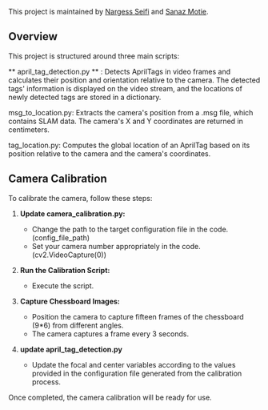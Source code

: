 This project is maintained by [Nargess Seifi](https://github.com/Nargess-Seifi) and [Sanaz Motie](https://github.com/sanazmotie).

## Overview
This project is structured around three main scripts:

** april_tag_detection.py ** : Detects AprilTags in video frames and calculates their position and orientation relative to the camera. The detected tags' information is displayed on the video stream, and the locations of newly detected tags are stored in a dictionary.

msg_to_location.py: Extracts the camera's position from a .msg file, which contains SLAM data. The camera's X and Y coordinates are returned in centimeters.

tag_location.py: Computes the global location of an AprilTag based on its position relative to the camera and the camera's coordinates.

## Camera Calibration

To calibrate the camera, follow these steps:

1. **Update camera_calibration.py:**
   - Change the path to the target configuration file in the code. (config_file_path)
   - Set your camera number appropriately in the code. (cv2.VideoCapture(0))

2. **Run the Calibration Script:**
   - Execute the script.

3. **Capture Chessboard Images:**
   - Position the camera to capture fifteen frames of the chessboard (9*6) from different angles.
   - The camera captures a frame every 3 seconds.
4. **update april_tag_detection.py**
   - Update the focal and center variables according to the values provided in the configuration file generated from the calibration process.

Once completed, the camera calibration will be ready for use.
